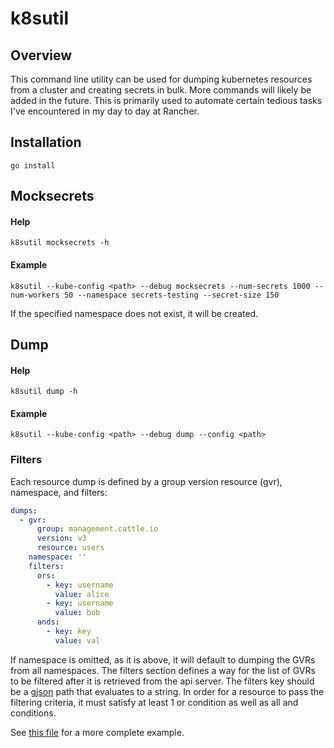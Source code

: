 # k8sutil

## Overview

This command line utility can be used for dumping kubernetes resources from a cluster and creating secrets in bulk.
More commands will likely be added in the future. This is primarily used to automate certain tedious tasks I've encountered in my day to day at Rancher.

## Installation

`go install`

## Mocksecrets

#### Help
`k8sutil mocksecrets -h`

#### Example
`k8sutil --kube-config <path> --debug mocksecrets --num-secrets 1000 --num-workers 50 --namespace secrets-testing --secret-size 150`

If the specified namespace does not exist, it will be created.

## Dump

#### Help
`k8sutil dump -h`

#### Example
`k8sutil --kube-config <path> --debug dump --config <path>`

### Filters

Each resource dump is defined by a group version resource (gvr), namespace, and filters:

```yaml
dumps:
  - gvr:
      group: management.cattle.io
      version: v3
      resource: users
    namespace: ''
    filters:
      ors:
        - key: username
          value: alice
        - key: username
          value: bob
      ands:
        - key: key
          value: val
```

If namespace is omitted, as it is above, it will default to dumping the GVRs from all namespaces. The filters section defines 
a way for the list of GVRs to be filtered after it is retrieved from the api server. The filters key should be a [gjson](https://github.com/tidwall/gjson) path
that evaluates to a string. In order for a resource to pass the filtering criteria, it must satisfy at least 1 or condition as well as all and conditions.

See [this file](example/dump.yaml) for a more complete example.